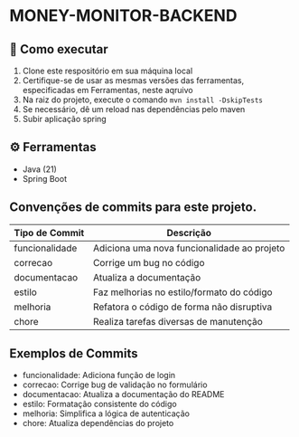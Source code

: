 # MONEY-MONITOR-BACKEND

## 🚀 Como executar
1. Clone este respositório em sua máquina local
2. Certifique-se de usar as mesmas versões das ferramentas, especificadas em Ferramentas, neste aqruivo
3. Na raiz do projeto, execute o comando `mvn install -DskipTests`
4. Se necessário, dê um reload nas dependências pelo maven
5. Subir aplicação spring

## ⚙️ Ferramentas
- Java (21)
- Spring Boot

## Convenções de commits para este projeto.

| Tipo de Commit   | Descrição                                   |
|------------------| ------------------------------------------- |
| funcionalidade | Adiciona uma nova funcionalidade ao projeto  |
| correcao       | Corrige um bug no código                    |
| documentacao   | Atualiza a documentação                     |
| estilo         | Faz melhorias no estilo/formato do código   |
| melhoria       | Refatora o código de forma não disruptiva   |
| chore          | Realiza tarefas diversas de manutenção      |

## Exemplos de Commits

- funcionalidade: Adiciona função de login
- correcao: Corrige bug de validação no formulário
- documentacao: Atualiza a documentação do README
- estilo: Formatação consistente do código
- melhoria: Simplifica a lógica de autenticação
- chore: Atualiza dependências do projeto
